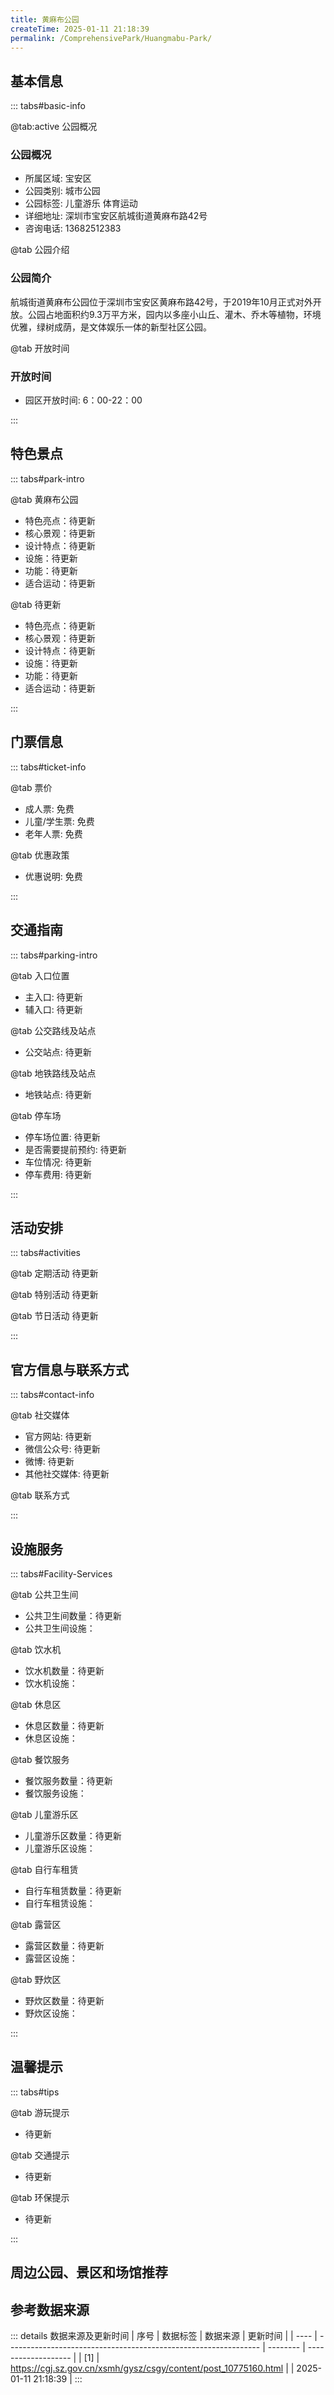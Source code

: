 ```yaml
---
title: 黄麻布公园
createTime: 2025-01-11 21:18:39
permalink: /ComprehensivePark/Huangmabu-Park/
---
```


<script setup>
import ImageSwiper from '/.vuepress/theme/components/ImageSwiper.vue'
// 轮播图数据
const swiperItems = [
    {
      link: 'https://cgj.sz.gov.cn/img/4/4005/4005929/10775160.png',
      title: '黄麻布公园',
      description: '航城街道黄麻布公园位于深圳市宝安区黄麻布路42号，于2019年10月正式对外开放。公园占地面积约9.3万平方米，园内以多座小山丘、灌木、乔木等植物，环境优雅，绿树成荫，是文体娱乐一体的新型社区公园。...',
      author: '深圳政府在线',
      date: '2025/01/11'
      },
  {
      link: 'https://cgj.sz.gov.cn/img/4/4005/4005929/10775160.png',
      title: '黄麻布公园',
      description: '航城街道黄麻布公园位于深圳市宝安区黄麻布路42号，于2019年10月正式对外开放。公园占地面积约9.3万平方米，园内以多座小山丘、灌木、乔木等植物，环境优雅，绿树成荫，是文体娱乐一体的新型社区公园。...',
      author: '深圳政府在线',
      date: '2025/01/11'
      }
]
// 配置项
const swiperConfig = {
  height: 500,
  showInfo: true
}
</script>
<!-- 轮播图组件 -->
<ImageSwiper :items="swiperItems" :config="swiperConfig" />

## 基本信息
::: tabs#basic-info

@tab:active 公园概况
### 公园概况
- 所属区域: 宝安区
- 公园类别: 城市公园
- 公园标签: 儿童游乐 体育运动
- 详细地址: 深圳市宝安区航城街道黄麻布路42号
- 咨询电话: 13682512383

@tab 公园介绍
### 公园简介
航城街道黄麻布公园位于深圳市宝安区黄麻布路42号，于2019年10月正式对外开放。公园占地面积约9.3万平方米，园内以多座小山丘、灌木、乔木等植物，环境优雅，绿树成荫，是文体娱乐一体的新型社区公园。

@tab 开放时间
### 开放时间
- 园区开放时间: 6：00-22：00

:::

## 特色景点

::: tabs#park-intro

@tab 黄麻布公园
<ImageCard
image="https://cgj.sz.gov.cn/images/index20230710_1.png"
    title="黄麻布公园"
    description="黄麻布公园总面积为93740.99平方米，公园内设游乐设施、健身器材、休闲、娱乐，有宽阔场地可以足够户外活动，便于游客市民娱乐、休闲、玩耍。公园主要以乔木、灌木为主，是地带性植被主要生存地、繁殖地和原生地，以保持原生态环境为主的公园。"
    date=""
    author="深圳政府在线"
/>


- 特色亮点：待更新
- 核心景观：待更新
- 设计特点：待更新
- 设施：待更新
- 功能：待更新
- 适合运动：待更新

@tab 待更新
<ImageCard
image="https://cgj.sz.gov.cn/images/index20230710_1.png"
    title="黄麻布公园"
    description="黄麻布公园总面积为93740.99平方米，公园内设游乐设施、健身器材、休闲、娱乐，有宽阔场地可以足够户外活动，便于游客市民娱乐、休闲、玩耍。公园主要以乔木、灌木为主，是地带性植被主要生存地、繁殖地和原生地，以保持原生态环境为主的公园。"
    date=""
    author="深圳政府在线"
/>


- 特色亮点：待更新
- 核心景观：待更新
- 设计特点：待更新
- 设施：待更新
- 功能：待更新
- 适合运动：待更新

:::

## 门票信息

::: tabs#ticket-info

@tab 票价
- 成人票: 免费
- 儿童/学生票: 免费
- 老年人票: 免费

@tab 优惠政策
- 优惠说明: 免费

:::

## 交通指南

::: tabs#parking-intro

@tab 入口位置
- 主入口: 待更新
- 辅入口: 待更新

@tab 公交路线及站点
- 公交站点: 待更新

@tab 地铁路线及站点
- 地铁站点: 待更新

@tab 停车场
- 停车场位置: 待更新
- 是否需要提前预约: 待更新
- 车位情况: 待更新
- 停车费用: 待更新

:::

## 活动安排

::: tabs#activities

@tab 定期活动
待更新

@tab 特别活动
待更新

@tab 节日活动
待更新

:::

## 官方信息与联系方式

::: tabs#contact-info

@tab 社交媒体
- 官方网站: 待更新
- 微信公众号: 待更新
- 微博: 待更新
- 其他社交媒体: 待更新

@tab 联系方式

:::

## 设施服务

::: tabs#Facility-Services

@tab 公共卫生间
- 公共卫生间数量：待更新
- 公共卫生间设施：

@tab 饮水机
- 饮水机数量：待更新
- 饮水机设施：

@tab 休息区
- 休息区数量：待更新
- 休息区设施：

@tab 餐饮服务
- 餐饮服务数量：待更新
- 餐饮服务设施：

@tab 儿童游乐区
- 儿童游乐区数量：待更新
- 儿童游乐区设施：

@tab 自行车租赁
- 自行车租赁数量：待更新
- 自行车租赁设施：

@tab 露营区
- 露营区数量：待更新
- 露营区设施：

@tab 野炊区
- 野炊区数量：待更新
- 野炊区设施：

:::

## 温馨提示

::: tabs#tips

@tab 游玩提示
- 待更新

@tab 交通提示
- 待更新

@tab 环保提示
- 待更新

:::

## 周边公园、景区和场馆推荐

<CardGrid>
  <ImageCard
        image="https://cgj.sz.gov.cn/img/4/4005/4005931/10775161.png"
        title="南光秘境公园"
        description="停车场共有40个停车位，1个篮球场，1个儿童乐园，1个水上皮划艇俱乐部驿站，总面积12910㎡（含停车场、篮球场）。"
        href="/ComprehensivePark/Nanguang-Secret-Park/"
        author="待更新"
        date="2025/01/02"
      />
      <ImageCard
        image="https://cgj.sz.gov.cn/img/4/4005/4005931/10775161.png"
        title="南光秘境公园"
        description="停车场共有40个停车位，1个篮球场，1个儿童乐园，1个水上皮划艇俱乐部驿站，总面积12910㎡（含停车场、篮球场）。"
        href="/ComprehensivePark/Nanguang-Secret-Park/"
        author="待更新"
        date="2025/01/02"
      />
    </CardGrid>


## 参考数据来源

::: details 数据来源及更新时间
| 序号 | 数据标签                                                        | 数据来源 | 更新时间            |
| ---- | --------------------------------------------------------------- | -------- | ------------------- |
| [1]  | https://cgj.sz.gov.cn/xsmh/gysz/csgy/content/post_10775160.html |          | 2025-01-11 21:18:39 |
:::

